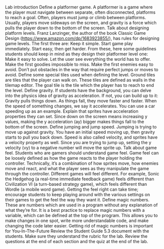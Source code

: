 Lab introduction
Define a platformer game.
A platformer is a game where the player must navigate between separate, often disconnected, platforms to reach a goal.
Often, players must jump or climb between platforms.
Usually, players move sideways on the screen, and gravity is a force which pulls the player down to the bottom of the screen.
Talk about designing platform levels.
Franz Lanzinger, the author of the book Classic Game Design (https://www.amazon.com/dp/1683923855/), has rules for designing game levels. The first three are:
Keep it simple.
Start game play immediately.
Start easy, then get harder.
From these, here some guidelines students should keep in mind as they design their platformer level one:
Make it easy to solve.
Let the user see everything the world has to offer.
Make the first goodies impossible to miss.
Make the first enemies easy to avoid.
Don’t put obstacles in the way that require perfect jumps or moves to avoid.
Define some special tiles used when defining the level.
Ground tiles are tiles that the player can walk on. These tiles are defined as walls in the tilemap editor.
The goal tile is the tile which the player has to reach to end the level.
Define gravity.
If students have the background, you can delve into the physics idea of gravity as acceleration.
If not, you can build up to it:
Gravity pulls things down.
As things fall, they move faster and faster.
When the speed of something changes, we say it accelerates.
You can use a car speeding up as an example.
Explain that sprites have acceleration properties they can set.
Since down on the screen means increasing y values, making the y acceleration (ay) bigger makes things fall to the bottom of the screen.
Define jumping and jump speed.
Jumping is trying to move up against gravity.
You have an initial speed moving up, then gravity starts to pull you back down.
Speed is also called velocity, and sprites have a velocity property as well.
Since you are trying to jump up, setting the y velocity (vy) to a negative number will move the sprite up.
Talk about game feel.
Students who are gamers should understand game feel.
Game feel can be loosely defined as how the game reacts to the player holding the controller.
Technically, it’s a combination of how sprites move, how enemies move and react, and what the player sees as they manipulate the game through the controller.
Different games will feel different.
For example, Sonic the Hedgehog (a real-time immediate feedback game) feels different than Civilization VI (a turn-based strategy game), which feels different than Wordle (a mobile word game).
Getting the feel right can take time; encourage students to keep playing around with the various settings on their games to get the feel the way they want it.
Define magic numbers.
These are numbers which are used in a program without any explanation of what they’re for.
It is a best practice to replace magic numbers with a variable, which can be defined at the top of the program.
This allows you to make changes in one spot, write more understandable code, and make changing the code later easier.
Getting rid of magic numbers is important for You-In-The-Future
Review the Student Guide 5.3 document with the students. Make sure they understand the rubric for the lab.
Review the questions at the end of each section and the quiz at the end of the lab. 
